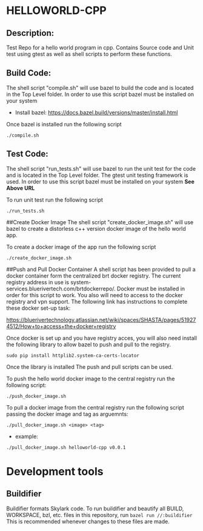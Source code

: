 # HELLOWORLD-CPP

## Description:
 Test Repo for a hello world program in cpp. Contains Source code and Unit test using gtest as well as shell scripts to perform these functions.

## Build Code:
The shell script "compile.sh" will use bazel to build the code and is located in the Top Level folder.  In order to use this script bazel must be installed on your system

- Install bazel: https://docs.bazel.build/versions/master/install.html

Once bazel is installed run the following script
```
./compile.sh
```

## Test Code:
The shell script "run_tests.sh" will use bazel to run the unit test for the code and is located in the Top Level folder.  The gtest unit testing framework is used.  In order to use this script bazel must be installed on your system __**See Above URL**__

To run unit test run the following script
```
./run_tests.sh
```
##Create Docker Image
The shell script "create_docker_image.sh" will use bazel to create a distorless c++ version docker image of the hello world app.

To create a docker image of the app run the following script
```
./create_docker_image.sh
```

##Push and Pull Docker Container
A shell script has been provided to pull a docker container form the centralized brt docker registry.  The current registry address in use is system-services.bluerivertech.com/brtdockerrepo/.  Docker must be installed in order for this script to work.  You also will need to access to the docker registry and vpn support.  The following link has instructions to complete these docker set-up task:

https://bluerivertechnology.atlassian.net/wiki/spaces/SHASTA/pages/519274512/How+to+access+the+docker+registry

Once docker is set up and you have registry acces, you will also need install the following library to allow bazel to push and pull to the registry.
```
sudo pip install httplib2.system-ca-certs-locator
```

Once the library is installed The push and pull scripts can be used.

To push the hello world docker image to the central registry run the following script:
```
./push_docker_image.sh
```

To pull a docker image from the central registry run the following script passing the docker image and tag as arguemnts:
```
./pull_docker_image.sh <image> <tag>
```
- example:
```
./pull_docker_image.sh helloworld-cpp v0.0.1
```

# Development tools
## Buildifier
Buildifier formats Skylark code.  To run buildifier and beautify all BUILD, WORKSPACE, bzl, etc. files in this repository, run
`bazel run //:buildifier`
This is recommended whenever changes to these files are made.
